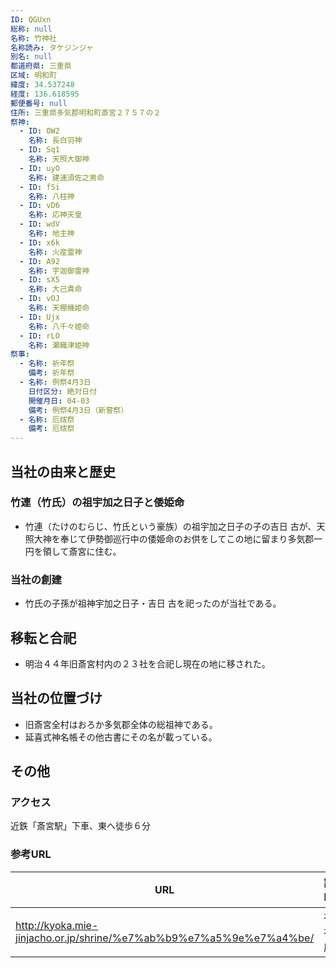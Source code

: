 ```yaml
---
ID: QGUxn
総称: null
名称: 竹神社
名称読み: タケジンジャ
別名: null
都道府県: 三重県
区域: 明和町
緯度: 34.537248
経度: 136.618595
郵便番号: null
住所: 三重県多気郡明和町斎宮２７５７の２
祭神:
  - ID: OW2
    名称: 長白羽神
  - ID: Sq1
    名称: 天照大御神
  - ID: uyO
    名称: 建速須佐之男命
  - ID: fSi
    名称: 八柱神
  - ID: vD6
    名称: 応神天皇
  - ID: wdV
    名称: 地主神
  - ID: x6k
    名称: 火産霊神
  - ID: A92
    名称: 宇迦御霊神
  - ID: sX5
    名称: 大己貴命
  - ID: vOJ
    名称: 天棚機姫命
  - ID: Ujx
    名称: 八千々姫命
  - ID: rLO
    名称: 瀬織津姫神
祭事:
  - 名称: 祈年祭
    備考: 祈年祭
  - 名称: 例祭4月3日
    日付区分: 絶対日付
    開催月日: 04-03
    備考: 例祭4月3日（新嘗祭）
  - 名称: 厄祓祭
    備考: 厄祓祭
---
```


## 当社の由来と歴史

### 竹連（竹氏）の祖宇加之日子と倭姫命

- 竹連（たけのむらじ、竹氏という豪族）の祖宇加之日子の子の吉日 古が、天照大神を奉じて伊勢御巡行中の倭姫命のお供をしてこの地に留まり多気郡一円を領して斎宮に住む。

### 当社の創建

- 竹氏の子孫が祖神宇加之日子・吉日 古を祀ったのが当社である。

## 移転と合祀

- 明治４４年旧斎宮村内の２３社を合祀し現在の地に移された。

## 当社の位置づけ

- 旧斎宮全村はおろか多気郡全体の総祖神である。
- 延喜式神名帳その他古書にその名が載っている。

## その他

### アクセス

近鉄「斎宮駅」下車、東へ徒歩６分

### 参考URL

| URL                                                                 | 説明   |
| ------------------------------------------------------------------- | ------ |
| http://kyoka.mie-jinjacho.or.jp/shrine/%e7%ab%b9%e7%a5%9e%e7%a4%be/ | 神社庁 |
